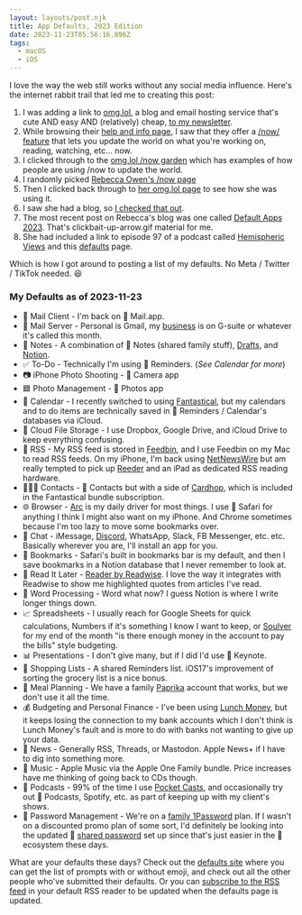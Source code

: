 ```yaml
---
layout: layouts/post.njk
title: App Defaults, 2023 Edition
date: 2023-11-23T05:56:16.896Z
tags:
  - macOS
  - iOS
---
```


I love the way the web still works without any social media influence. Here's the internet rabbit trail that led me to creating this post:

1) I was adding a link to [omg.lol](https://home.omg.lol/), a blog and email hosting service that's cute AND easy AND (relatively) cheap, [to my newsletter](https://buttondown.email/lemonpodcasting).
2) While browsing their [help and info page](https://home.omg.lol/info), I saw that they offer a [/now/ feature](https://home.omg.lol/info/now) that lets you update the world on what you're working on, reading, watching, etc... now. 
3) I clicked through to the [omg.lol /now garden](https://now.garden/) which has examples of how people are using /now to update the world.
4) I randomly picked [Rebecca Owen's /now page](https://beccaowen.omg.lol/now)
5) Then I clicked back through to [her omg.lol page](https://beccaowen.omg.lol/) to see how she was using it.
6) I saw she had a blog, so [I checked that out](https://beccais.online/).
7) The most recent post on Rebecca's blog was one called [Default Apps 2023](https://beccais.online/2023/11/default-apps-2023/). That's clickbait-up-arrow.gif material for me.
8) She had included a link to episode 97 of a podcast called [Hemispheric Views](https://listen.hemisphericviews.com/097) and this [defaults](https://defaults.rknight.me/) page.

Which is how I got around to posting a list of my defaults. No Meta / Twitter / TikTok needed. 😆

### My Defaults as of 2023-11-23

* 📨 Mail Client - I'm back on  Mail.app.
* 📮 Mail Server - Personal is Gmail, my [business](https://www.lemonproductions.ca/) is on G-suite or whatever it's called this month.
* 📝 Notes - A combination of  Notes (shared family stuff), [Drafts](https://getdrafts.com/), and [Notion](https://www.notion.so/?r=dcac6fd924e245dd86621799472ef24e).
* ✅ To-Do - Technically I'm using  Reminders. (*See Calendar for more*)
* 📷 iPhone Photo Shooting -  Camera app
* 🟦 Photo Management -  Photos app
* 📆 Calendar - I recently switched to using [Fantastical](https://flexibits.com/fantastical), but my calendars and to do items are technically saved in  Reminders / Calendar's databases via iCloud.
* 📁 Cloud File Storage - I use Dropbox, Google Drive, and iCloud Drive to keep everything confusing.
* 📖 RSS - My RSS feed is stored in [Feedbin](https://feedbin.com/), and I use Feedbin on my Mac to read RSS feeds. On my iPhone, I'm back using [NetNewsWire](https://netnewswire.com/) but am really tempted to pick up [Reeder](https://reederapp.com/) and an iPad as  dedicated RSS reading hardware.
* 🙍🏻‍♂️ Contacts -  Contacts but with a side of [Cardhop](https://flexibits.com/cardhop), which is included in the Fantastical bundle subscription.
* 🌐 Browser - [Arc](https://arc.net/) is my daily driver for most things. I use  Safari for anything I think I might also want on my iPhone. And Chrome sometimes because I'm too lazy to move some bookmarks over.
* 💬 Chat - iMessage, [Discord](https://discord.com/), WhatsApp, Slack, FB Messenger, etc. etc. Basically wherever you are, I'll install an app for you.
* 🔖 Bookmarks - Safari's built in bookmarks bar is my default, and then I save bookmarks in a Notion database that I never remember to look at.
* 📑 Read It Later - [Reader by Readwise](https://readwise.io/read). I love the way it integrates with Readwise to show me highlighted quotes from articles I've read.
* 📜 Word Processing - Word what now? I guess Notion is where I write longer things down.
* 📈 Spreadsheets - I usually reach for Google Sheets for quick calculations, Numbers if it's something I know I want to keep, or [Soulver](https://soulver.app/) for my end of the month "is there enough money in the account to pay the bills" style budgeting.
* 📊 Presentations - I don't give many, but if I did I'd use  Keynote.
* 🛒 Shopping Lists - A shared Reminders list. iOS17's improvement of sorting the grocery list is a nice bonus.
* 🍴 Meal Planning - We have a family [Paprika](https://www.paprikaapp.com/) account that works, but we don't use it all the time.
* 💰 Budgeting and Personal Finance - I've been using [Lunch Money](https://lunchmoney.app/?refer=xs6ss9to), but it keeps losing the connection to my bank accounts which I don't think is Lunch Money's fault and is more to do with banks not wanting to give up your data.
* 📰 News - Generally RSS, Threads, or Mastodon. Apple News+ if I have to dig into something more.
* 🎵 Music - Apple Music via the Apple One Family bundle. Price increases have me thinking of going back to CDs though.
* 🎤 Podcasts - 99% of the time I use [Pocket Casts](https://pocketcasts.com/), and occasionally try out  Podcasts, Spotify, etc. as part of keeping up with my client's shows.
* 🔐 Password Management - We're on a [family 1Password](https://1password.com/personal) plan. If I wasn't on a discounted promo plan of some sort, I'd definitely be looking into the updated  [shared password](https://support.apple.com/en-ca/guide/mac-help/mchlc00a3602/mac) set up since that's just easier in the  ecosystem these days.

What are your defaults these days? Check out the [defaults site](https://defaults.rknight.me/) where you can get the list of prompts with or without emoji, and check out all the other people who've submitted their defaults. Or you can [subscribe to the RSS feed](https://defaults.rknight.me/feed.xml) in your default RSS reader to be updated when the defaults page is updated.